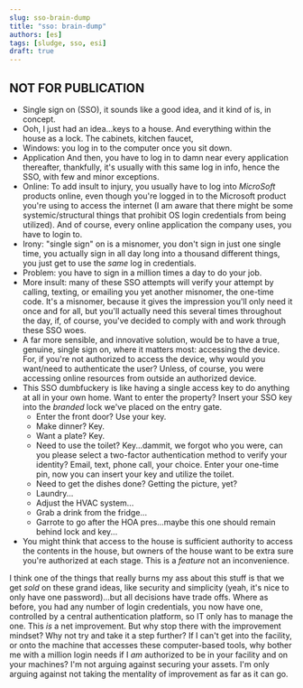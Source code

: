 ```yaml
---
slug: sso-brain-dump
title: "sso: brain-dump"
authors: [es]
tags: [sludge, sso, esi]
draft: true
---
```


## NOT FOR PUBLICATION

<!-- truncate -->

- Single sign on (SSO), it sounds like a good idea, and it kind of is, in concept.
- Ooh, I just had an idea...keys to a house. And everything within the house as a lock. The cabinets, kitchen faucet,
- Windows: you log in to the computer once you sit down.
- Application And then, you have to log in to damn near every application thereafter, thankfully, it's usually with this same log in info, hence the SSO, with few and minor exceptions.
- Online: To add insult to injury, you usually have to log into _MicroSoft_ products online, even though you're logged in to the Microsoft product you're using to access the internet (I am aware that there might be some systemic/structural things that prohibit OS login credentials from being utilized). And of course, every online application the company uses, you have to login to.
- Irony: "single sign" on is a misnomer, you don't sign in just one single time, you actually sign in all day long into a thousand different things, you just get to use the _same_ log in credentials.
- Problem: you have to sign in a million times a day to do your job.
- More insult: many of these SSO attempts will verify your attempt by calling, texting, or emailing you yet another misnomer, the one-time code. It's a misnomer, because it gives the impression you'll only need it once and for all, but you'll actually need this several times throughout the day, if, of course, you've decided to comply with and work through these SSO woes.
- A far more sensible, and innovative solution, would be to have a true, genuine, single sign on, where it matters most: accessing the device. For, if you're not authorized to access the device, why would you want/need to authenticate the user? Unless, of course, you were accessing online resources from outside an authorized device.
- This SSO dumbfuckery is like having a single access key to do anything at all in your own home. Want to enter the property? Insert your SSO key into the _branded_ lock we've placed on the entry gate.
  - Enter the front door? Use your key.
  - Make dinner? Key.
  - Want a plate? Key.
  - Need to use the toilet? Key...dammit, we forgot who you were, can you please select a two-factor authentication method to verify your identity? Email, text, phone call, your choice. Enter your one-time pin, now you can insert your key and utilize the toilet.
  - Need to get the dishes done? Getting the picture, yet?
  - Laundry...
  - Adjust the HVAC system...
  - Grab a drink from the fridge...
  - Garrote to go after the HOA pres...maybe this one should remain behind lock and key...
- You might think that access to the house is sufficient authority to access the contents in the house, but owners of the house want to be extra sure you're authorized at each stage. This is a _feature_ not an inconvenience.

I think one of the things that really burns my ass about this stuff is that we get _sold_ on these grand ideas, like security and simplicity (yeah, it's nice to only have one password)...but all decisions have trade offs. Where as before, you had any number of login credentials, you now have one, controlled by a central authentication platform, so IT only has to manage the one. This _is_ a net improvement. But why stop there with the improvement mindset? Why not try and take it a step further? If I can't get into the facility, or onto the machine that accesses these computer-based tools, why bother me with a million login needs if I _am_ authorized to be in your facility and on your machines? I'm not arguing against securing your assets. I'm only arguing against not taking the mentality of improvement as far as it can go.
